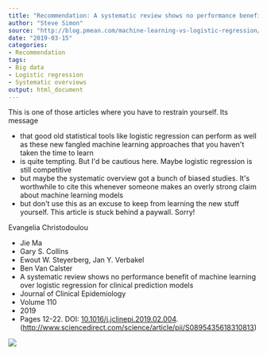 ```yaml
---
title: "Recommendation: A systematic review shows no performance benefit of machine learning over logistic regression for clinical prediction models"
author: "Steve Simon"
source: "http://blog.pmean.com/machine-learning-vs-logistic-regression/"
date: "2019-03-15"
categories:
- Recommendation
tags:
- Big data
- Logistic regression
- Systematic overviews
output: html_document
---
```


This is one of those articles where you have to restrain yourself. Its
message
- that good old statistical tools like logistic regression can
perform as well as these new fangled machine learning approaches that
you haven't taken the time to learn
- is quite tempting. But I'd be
cautious here. Maybe logistic regression is still competitive
- but maybe
the systematic overview got a bunch of biased studies. It's worthwhile
to cite this whenever someone makes an overly strong claim about machine
learning models
- but don't use this as an excuse to keep from learning
the new stuff yourself. This article is stuck behind a paywall.
Sorry!

<!---More--->

Evangelia Christodoulou
- Jie Ma
- Gary S. Collins
- Ewout W. Steyerberg,
Jan Y. Verbakel
- Ben Van Calster
- A systematic review shows no
performance benefit of machine learning over logistic regression for
clinical prediction models
- Journal of Clinical Epidemiology
- Volume
110
- 2019
- Pages 12-22. DOI:
[10.1016/j.jclinepi.2019.02.004](https://doi.org/10.1016/j.jclinepi.2019.02.004).
(http://www.sciencedirect.com/science/article/pii/S0895435618310813)

![](http://www.pmean.com/images/images/19/machine-learning-vs-logistic-regression01.png)




